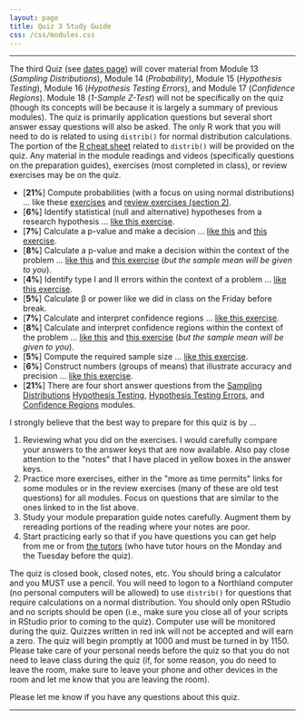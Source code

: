 ```yaml
---
layout: page
title: Quiz 3 Study Guide
css: /css/modules.css
---
```


----

The third Quiz (see [dates page](../Dates-Current)) will cover material from Module 13 (*Sampling Distributions*), Module 14 (*Probability*), Module 15 (*Hypothesis Testing*), Module 16 (*Hypothesis Testing Errors*), and Module 17 (*Confidence Regions*). Module 18 (*1-Sample Z-Test*) will not be specifically on the quiz (though its concepts will be because it is largely a summary of previous modules). The quiz is primarily application questions but several short answer essay questions will also be asked. The only R  work that you will need to do is related to using `distrib()` for normal distribution calculations. The portion of the [R cheat sheet](../MTH107-Rcheatsheet.pdf) related to `distrib()` will be provided on the quiz. Any material in the module readings and videos (specifically questions on the preparation guides), exercises (most completed in class), or review exercises may be on the quiz.

* [**21%**] Compute probabilities (with a focus on using normal distributions) ... like these [exercises](../../modules/CE/Probability_CE1.html) and [review exercises (section 2)](../../modules/RE/Probability_RevEx.html).
* [**6%**] Identify statistical (null and alternative) hypotheses from a research hypothesis ... [like this exercise](../../modules/CE/HypTesting_CE.html#identifying-hypotheses).
* [**7%**] Calculate a p-value and make a decision ... [like this](../../modules/CE/HypTesting_CE.html#p-value-calculations-and-decisions-i) and [this exercise](../../modules/CE/HypTesting_CE.html#p-value-calculations-and-decisions-ii).
* [**8%**] Calculate a p-value and make a decision within the context of the problem ... [like this](../../modules/CE/HypTesting_CE.html#body-temperature) and [this exercise](../../modules/CE/HypTesting_CE.html#beetle-size) (*but the sample mean will be given to you*).
* [**4%**] Identify type I and II errors within the context of a problem ... [like this exercise](../../modules/CE/HypTestingErrs_CE.html#identifying-type-i-and-ii-errors).
* [**5%**] Calculate &beta; or power like we did in class on the Friday before break.
* [**7%**] Calculate and interpret confidence regions ... [like this exercise](../../modules/CE/ConfRegions_CE1.html#confidence-region-calculations).
* [**8%**] Calculate and interpret confidence regions within the context of the problem ... [like this](../../modules/CE/ConfRegions_CE1.html#body-temperature) and [this exercise](../../modules/CE/ConfRegions_CE1.html#beetle-size) (*but the sample mean will be given to you*).
* [**5%**] Compute the required sample size ... [like this exercise](../../modules/CE/ConfRegions_CE1.html#internet-usage).
* [**6%**] Construct numbers (groups of means) that illustrate accuracy and precision ... [like this exercise](../../modules/CE/SamplingDist_CE3.html#accuracy-and-precision).
* [**21%**] There are four short answer questions from the [Sampling Distributions](../../modules/SamplingDist) [Hypothesis Testing](../../modules/HypTesting), [Hypothesis Testing Errors](../../modules/HypTestingErrs), and [Confidence Regions](../../modules/ConfRegions) modules.

I strongly believe that the best way to prepare for this quiz is by ...

1. Reviewing what you did on the exercises. I would carefully compare your answers to the answer keys that are now available. Also pay close attention to the "notes" that I have placed in yellow boxes in the answer keys.
1. Practice more exercises, either in the "more as time permits" links for some modules or in the review exercises (many of these are old test questions) for all modules. Focus on questions that are similar to the ones linked to in the list above.
1. Study your module preparation guide notes carefully. Augment them by rereading portions of the reading where your notes are poor.
1. Start practicing early so that if you have questions you can get help from me or from [the tutors](../Syllabus-Current.html#tutors) (who have tutor hours on the Monday and the Tuesday before the quiz).

The quiz is closed book, closed notes, etc. You should bring a calculator and you MUST use a pencil. You will need to logon to a Northland computer (no personal computers will be allowed) to use `distrib()` for questions that require calculations on a normal distribution. You should only open RStudio and no scripts should be open (i.e., make sure you close all of your scripts in RStudio prior to coming to the quiz). Computer use will be monitored during the quiz. Quizzes written in red ink will not be accepted and will earn a zero. The quiz will begin promptly at 1000 and must be turned in by 1150. Please take care of your personal needs before the quiz so that you do not need to leave class during the quiz (if, for some reason, you do need to leave the room, make sure to leave your phone and other devices in the room and let me know that you are leaving the room).

Please let me know if you have any questions about this quiz.

----
